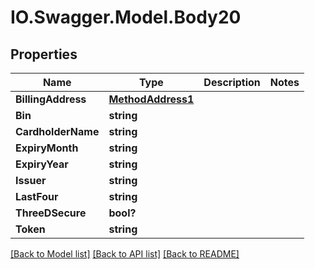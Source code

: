 # IO.Swagger.Model.Body20
## Properties

Name | Type | Description | Notes
------------ | ------------- | ------------- | -------------
**BillingAddress** | [**MethodAddress1**](MethodAddress1.md) |  | 
**Bin** | **string** |  | 
**CardholderName** | **string** |  | 
**ExpiryMonth** | **string** |  | 
**ExpiryYear** | **string** |  | 
**Issuer** | **string** |  | 
**LastFour** | **string** |  | 
**ThreeDSecure** | **bool?** |  | 
**Token** | **string** |  | 

[[Back to Model list]](../README.md#documentation-for-models) [[Back to API list]](../README.md#documentation-for-api-endpoints) [[Back to README]](../README.md)

